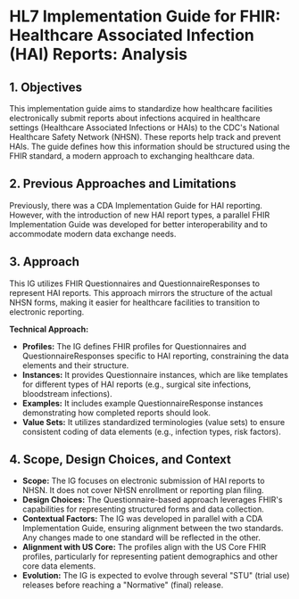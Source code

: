 # HL7 Implementation Guide for FHIR: Healthcare Associated Infection (HAI) Reports: Analysis

## 1. Objectives

This implementation guide aims to standardize how healthcare facilities electronically submit reports about infections acquired in healthcare settings (Healthcare Associated Infections or HAIs) to the CDC's National Healthcare Safety Network (NHSN). These reports help track and prevent HAIs. The guide defines how this information should be structured using the FHIR standard, a modern approach to exchanging healthcare data. 

## 2. Previous Approaches and Limitations

Previously, there was a CDA Implementation Guide for HAI reporting. However, with the introduction of new HAI report types, a parallel FHIR Implementation Guide was developed for better interoperability and to accommodate modern data exchange needs.

## 3. Approach

This IG utilizes FHIR Questionnaires and QuestionnaireResponses to represent HAI reports. This approach mirrors the structure of the actual NHSN forms, making it easier for healthcare facilities to transition to electronic reporting.  

**Technical Approach:**

* **Profiles:** The IG defines FHIR profiles for Questionnaires and QuestionnaireResponses specific to HAI reporting, constraining the data elements and their structure. 
* **Instances:**  It provides Questionnaire instances, which are like templates for different types of HAI reports (e.g., surgical site infections, bloodstream infections).
* **Examples:**  It includes example QuestionnaireResponse instances demonstrating how completed reports should look.
* **Value Sets:** It utilizes standardized terminologies (value sets) to ensure consistent coding of data elements (e.g., infection types, risk factors).

## 4. Scope, Design Choices, and Context

* **Scope:** The IG focuses on electronic submission of HAI reports to NHSN. It does not cover NHSN enrollment or reporting plan filing. 
* **Design Choices:** The Questionnaire-based approach leverages FHIR's capabilities for representing structured forms and data collection.
* **Contextual Factors:** The IG was developed in parallel with a CDA Implementation Guide, ensuring alignment between the two standards. Any changes made to one standard will be reflected in the other. 
* **Alignment with US Core:** The profiles align with the US Core FHIR profiles, particularly for representing patient demographics and other core data elements.
* **Evolution:** The IG is expected to evolve through several "STU" (trial use) releases before reaching a "Normative" (final) release. 
